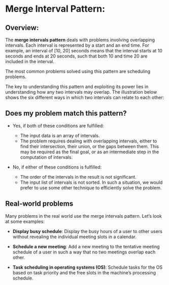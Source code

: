 # Merge Interval Pattern:

## Overview:
The **merge intervals pattern** deals with problems involving overlapping intervals. Each interval is represented by a start and an end time. For example, an interval of [10, 20] seconds means that the interval starts at 10 seconds and ends at 20 seconds, such that both 10 and time 20 are included in the interval.

The most common problems solved using this pattern are scheduling problems.

The key to understanding this pattern and exploiting its power lies in understanding how any two intervals may overlap. The illustration below shows the six different ways in which two intervals can relate to each other:

## Does my problem match this pattern?
- Yes, if both of these conditions are fulfilled:
    - The input data is an array of intervals.
    - The problem requires dealing with overlapping intervals, either to find their intersection, their union, or the gaps between them. This may be required as the final goal, or as an intermediate step in the computation of intervals.

- No, if either of these conditions is fulfilled:
    - The order of the intervals in the result is not significant.
    - The input list of intervals is not sorted. In such a situation, we would prefer to use some other technique to efficiently solve the problem.

## Real-world problems
Many problems in the real world use the merge intervals pattern. Let’s look at some examples:

- **Display busy schedule**: Display the busy hours of a user to other users without revealing the individual meeting slots in a calendar.

- **Schedule a new meeting**: Add a new meeting to the tentative meeting schedule of a user in such a way that no two meetings overlap each other.

- **Task scheduling in operating systems (OS)**: Schedule tasks for the OS based on task priority and the free slots in the machine’s processing schedule.


